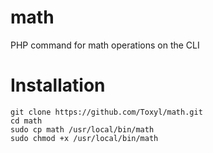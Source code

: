 # math
PHP command for math operations on the CLI

# Installation
```
git clone https://github.com/Toxyl/math.git
cd math
sudo cp math /usr/local/bin/math
sudo chmod +x /usr/local/bin/math
```

